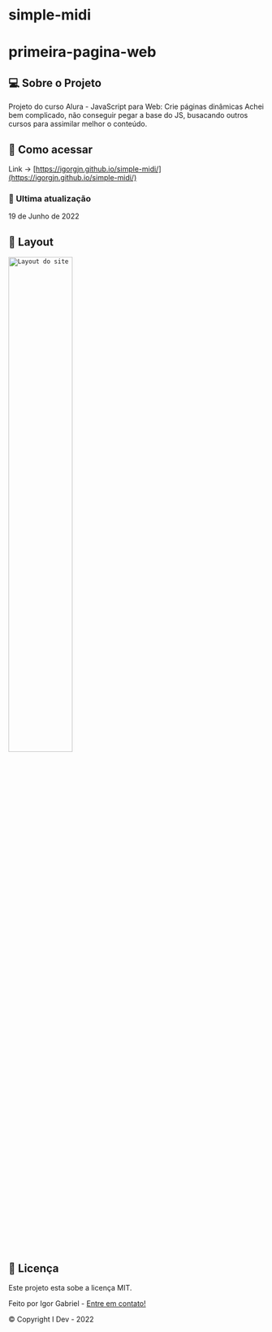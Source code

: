 # simple-midi


# primeira-pagina-web

<!-- ## 🚧 Em construção --> 

## 💻 Sobre o Projeto
Projeto do curso Alura - JavaScript para Web: Crie páginas dinâmicas
Achei bem complicado, não conseguir pegar a base do JS, busacando outros cursos para assimilar melhor o conteúdo. 

## 🔗 Como acessar
Link -> [https://igorgjn.github.io/simple-midi/](https://igorgjn.github.io/simple-midi/)

### 📅 Ultima atualização 
19 de Junho de 2022

## 🎨 Layout
<code><img height="50%" src="https://igorgjn.github.io/simpli-midi/images/layout.png" alt="Layout do site"/></code>

<!-- ## 🆕 Novidades
 

### Proximas atualizações


## 🔢 Versões


## 🛠 Tecnologias

As seguintes ferramentas foram usadas na construção do projeto:

<code><img height="32" src="https://raw.githubusercontent.com/devicons/devicon/master/icons/html5/html5-original.svg" alt="HTML5"/></code>
<code><img height="32" src="https://raw.githubusercontent.com/devicons/devicon/master/icons/css3/css3-original.svg" alt="CSS"/></code> -->

## 📝 Licença

Este projeto esta sobe a licença MIT.

Feito por Igor Gabriel - [Entre em contato!](https://www.linkedin.com/in/IgorGJN/)

&copy; Copyright I Dev - 2022